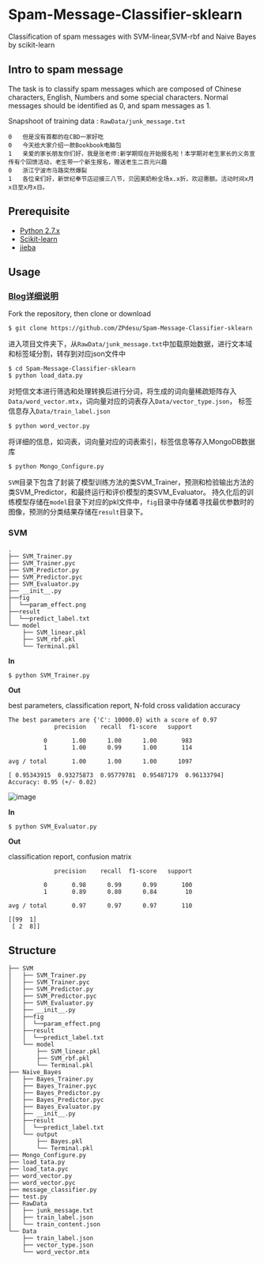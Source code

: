 # Spam-Message-Classifier-sklearn
Classification of spam messages with SVM-linear,SVM-rbf and Naive Bayes by scikit-learn
## Intro to spam message
The task is to classify spam messages which are composed of Chinese characters, English, Numbers and some special characters. 
Normal messages should be identified as 0, and spam messages as 1.

Snapshoot of training data : `RawData/junk_message.txt`

```
0	但是没有首都的在CBD一家好吃
0	今天给大家介绍一款Bookbook电脑包
1	亲爱的家长朋友你们好，我是张老师:新学期现在开始报名啦！本学期对老生家长的义务宣传有个回馈活动，老生带一个新生报名，赠送老生二百元兴趣
0	浙江宁波市马路突然爆裂
1	各位亲们好，新世纪奉节店迎接三八节，贝因美奶粉全场x.x折，欢迎惠额。活动时间x月x日至x月x日。
```

## Prerequisite
* [Python 2.7.x](https://www.python.org/downloads/)
* [Scikit-learn](http://scikit-learn.org/stable/documentation.html#)
* [jieba](https://github.com/fxsjy/jieba)

## Usage
### [Blog详细说明](http://blog.csdn.net/github_36922345/article/details/53455401)


Fork the repository, then clone or download
```
$ git clone https://github.com/ZPdesu/Spam-Message-Classifier-sklearn
```

进入项目文件夹下，从`RawData/junk_message.txt`中加载原始数据，进行文本域和标签域分割，转存到对应json文件中

```
$ cd Spam-Message-Classifier-sklearn
$ python load_data.py
```

对短信文本进行筛选和处理转换后进行分词，将生成的词向量稀疏矩阵存入`Data/word_vector.mtx`，词向量对应的词表存入`Data/vector_type.json`，
标签信息存入`Data/train_label.json`

```
$ python word_vector.py
```

将详细的信息，如词表，词向量对应的词表索引，标签信息等存入MongoDB数据库

```
$ python Mongo_Configure.py
```

`SVM`目录下包含了封装了模型训练方法的类SVM_Trainer，预测和检验输出方法的类SVM_Predictor，和最终运行和评价模型的类SVM_Evaluator。
持久化后的训练模型存储在`model`目录下对应的pkl文件中，`fig`目录中存储着寻找最优参数时的图像，预测的分类结果存储在`result`目录下。

### SVM
```
.
├── SVM_Trainer.py
├── SVM_Trainer.pyc
├── SVM_Predictor.py
├── SVM_Predictor.pyc
├── SVM_Evaluator.py
├── __init__.py
├──fig 
│  └──param_effect.png
├──result 
│  └──predict_label.txt
└── model
    ├── SVM_linear.pkl
    ├── SVM_rbf.pkl
    └── Terminal.pkl
```

**In**

```
$ python SVM_Trainer.py
```

**Out**

best parameters, classification report, N-fold cross validation accuracy
```
The best parameters are {'C': 10000.0} with a score of 0.97
             precision    recall  f1-score   support

          0       1.00      1.00      1.00       983
          1       1.00      0.99      1.00       114

avg / total       1.00      1.00      1.00      1097

[ 0.95343915  0.93275873  0.95779781  0.95487179  0.96133794]
Accuracy: 0.95 (+/- 0.02)

```

![image](github.com/ZPdesu/Spam-Message-Classifier-sklearn/blob/master/SVM/fig/param_effect.png)

**In**

```
$ python SVM_Evaluator.py
```

**Out**

classification report, confusion matrix

```
             precision    recall  f1-score   support

          0       0.98      0.99      0.99       100
          1       0.89      0.80      0.84        10

avg / total       0.97      0.97      0.97       110

[[99  1]
 [ 2  8]]

```
## Structure

```
├── SVM
│   ├── SVM_Trainer.py
│   ├── SVM_Trainer.pyc
│   ├── SVM_Predictor.py
│   ├── SVM_Predictor.pyc
│   ├── SVM_Evaluator.py
│   ├── __init__.py
│   ├──fig 
│   │  └──param_effect.png
│   ├──result 
│   │  └──predict_label.txt
│   └── model
│       ├── SVM_linear.pkl
│       ├── SVM_rbf.pkl
│       └── Terminal.pkl
├── Naive_Bayes
│   ├── Bayes_Trainer.py
│   ├── Bayes_Trainer.pyc
│   ├── Bayes_Predictor.py
│   ├── Bayes_Predictor.pyc
│   ├── Bayes_Evaluator.py
│   ├── __init__.py
│   ├──result 
│   │  └──predict_label.txt
│   └── output
│       ├── Bayes.pkl
│       └── Terminal.pkl
├── Mongo_Configure.py
├── load_tata.py
├── load_tata.pyc
├── word_vector.py
├── word_vector.pyc
├── message_classifier.py
├── test.py
├── RawData
│   ├── junk_message.txt
│   ├── train_label.json
│   └── train_content.json
└── Data
    ├── train_label.json
    ├── vector_type.json
    └── word_vector.mtx
```
